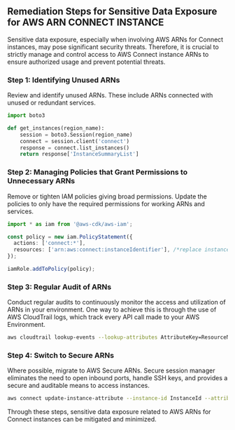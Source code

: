 

## Remediation Steps for Sensitive Data Exposure for AWS ARN CONNECT INSTANCE 

Sensitive data exposure, especially when involving AWS ARNs for Connect instances, may pose significant security threats. Therefore, it is crucial to strictly manage and control access to AWS Connect instance ARNs to ensure authorized usage and prevent potential threats.

### Step 1: Identifying Unused ARNs

Review and identify unused ARNs. These include ARNs connected with unused or redundant services.

```python
import boto3

def get_instances(region_name):
    session = boto3.Session(region_name)
    connect = session.client('connect')
    response = connect.list_instances()
    return response['InstanceSummaryList']
```

### Step 2: Managing Policies that Grant Permissions to Unnecessary ARNs

Remove or tighten IAM policies giving broad permissions. Update the policies to only have the required permissions for working ARNs and services.

```typescript
import * as iam from '@aws-cdk/aws-iam';

const policy = new iam.PolicyStatement({
  actions: ['connect:*'], 
  resources: ['arn:aws:connect:instanceIdentifier'], /*replace instanceIdentifier with the actual ARN of your instance*/
});

iamRole.addToPolicy(policy);
```

### Step 3: Regular Audit of ARNs

Conduct regular audits to continuously monitor the access and utilization of ARNs in your environment. One way to achieve this is through the use of AWS CloudTrail logs, which track every API call made to your AWS Environment.

```bash
aws cloudtrail lookup-events --lookup-attributes AttributeKey=ResourceName,AttributeValue=InstanceArn
```

### Step 4: Switch to Secure ARNs

Where possible, migrate to AWS Secure ARNs. Secure session manager eliminates the need to open inbound ports, handle SSH keys, and provides a secure and auditable means to access instances.

```bash
aws connect update-instance-attribute --instance-id InstanceId --attribute-type ATTRIBUTE --value SecureARN
```

Through these steps, sensitive data exposure related to AWS ARNs for Connect instances can be mitigated and minimized.